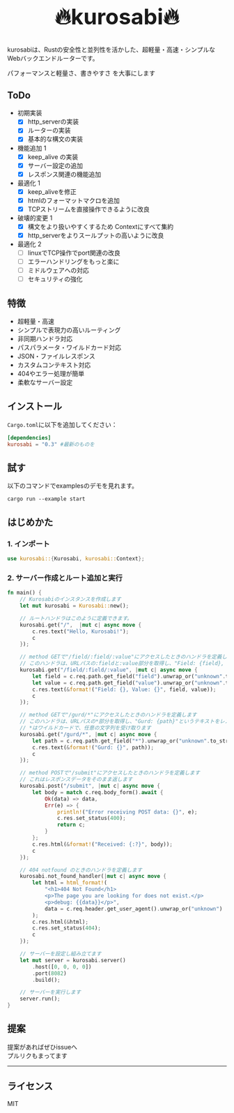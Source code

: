 <div align="center">
<h1 style="font-size: 50px">🔥kurosabi🔥</h1>
</div>

kurosabiは、Rustの安全性と並列性を活かした、超軽量・高速・シンプルなWebバックエンドルーターです。

パフォーマンスと軽量さ、書きやすさ を大事にします

## ToDo
- 初期実装
  - [x] http_serverの実装
  - [x] ルーターの実装
  - [x] 基本的な構文の実装
- 機能追加 1
  - [x] keep_alive の実装
  - [x] サーバー設定の追加
  - [x] レスポンス関連の機能追加
- 最適化 1
  - [x] keep_aliveを修正
  - [x] htmlのフォーマットマクロを追加
  - [x] TCPストリームを直接操作できるように改良
- 破壊的変更 1
  - [x] 構文をより扱いやすくするため Contextにすべて集約
  - [x] http_serverをよりスールプットの高いように改良
- 最適化 2
  - [ ] linuxでTCP操作でport関連の改良
  - [ ] エラーハンドリングをもっと楽に
  - [ ] ミドルウェアへの対応
  - [ ] セキュリティの強化

## 特徴
- 超軽量・高速
- シンプルで表現力の高いルーティング
- 非同期ハンドラ対応
- パスパラメータ・ワイルドカード対応
- JSON・ファイルレスポンス
- カスタムコンテキスト対応
- 404やエラー処理が簡単
- 柔軟なサーバー設定


## インストール
`Cargo.toml`に以下を追加してください：

```toml
[dependencies]
kurosabi = "0.3" #最新のものを
```

## 試す
以下のコマンドでexamplesのデモを見れます。
```
cargo run --example start
```

## はじめかた

### 1. インポート
```rust
use kurosabi::{Kurosabi, kurosabi::Context};
```

### 2. サーバー作成とルート追加と実行
```rust
fn main() {
    // Kurosabiのインスタンスを作成します
    let mut kurosabi = Kurosabi::new();

    // ルートハンドラはこのように定義できます。
    kurosabi.get("/",  |mut c| async move {
        c.res.text("Hello, Kurosabi!");
        c
    });

    // method GETで"/field/:field/:value"にアクセスしたときのハンドラを定義します
    // このハンドラは、URLパスの:fieldと:value部分を取得し、"Field: {field}, Value: {value}"というテキストをレスポンスとして返します
    kurosabi.get("/field/:field/:value", |mut c| async move {
        let field = c.req.path.get_field("field").unwrap_or("unknown".to_string());
        let value = c.req.path.get_field("value").unwrap_or("unknown".to_string());
        c.res.text(&format!("Field: {}, Value: {}", field, value));
        c
    });

    // method GETで"/gurd/*"にアクセスしたときのハンドラを定義します
    // このハンドラは、URLパスの*部分を取得し、"Gurd: {path}"というテキストをレスポンスとして返します
    // *はワイルドカードで、任意の文字列を受け取ります
    kurosabi.get("/gurd/*", |mut c| async move {
        let path = c.req.path.get_field("*").unwrap_or("unknown".to_string());
        c.res.text(&format!("Gurd: {}", path));
        c
    });

    // method POSTで"/submit"にアクセスしたときのハンドラを定義します
    // これはレスポンスデータをそのまま返します
    kurosabi.post("/submit", |mut c| async move {
        let body = match c.req.body_form().await {
            Ok(data) => data,
            Err(e) => {
                println!("Error receiving POST data: {}", e);
                c.res.set_status(400);
                return c;
            }
        };
        c.res.html(&format!("Received: {:?}", body));
        c
    });

    // 404 notfound のときのハンドラを定義します
    kurosabi.not_found_handler(|mut c| async move {
        let html = html_format!(
            "<h1>404 Not Found</h1>
            <p>The page you are looking for does not exist.</p>
            <p>debug: {{data}}</p>",
            data = c.req.header.get_user_agent().unwrap_or("unknown")
        );
        c.res.html(&html);
        c.res.set_status(404);
        c
    });

    // サーバーを設定し組み立てます
    let mut server = kurosabi.server()
        .host([0, 0, 0, 0])
        .port(8082)
        .build();

    // サーバーを実行します
    server.run();
}

```

## 提案
提案があればぜひissueへ  
プルリクもまってます

---

## ライセンス
MIT
